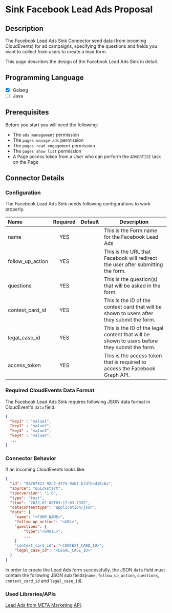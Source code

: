 # Sink Facebook Lead Ads Proposal

## Description

The Facebook Lead Ads Sink Connector send data (from incoming CloudEvents) for ad campaigns, specifying the questions and fields you want to collect from users to create a lead form.

This page describes the design of the Facebook Lead Ads Sink in detail.

## Programming Language

- [x] Golang
- [ ] Java

## Prerequisites

Before you start you will need the following:
- The ``ads management`` permission
- The ``pages manage ads`` permission
- The ``pages read engagement`` permission
- The ``pages show list`` permission
- A Page access token from a User who can perform the ``ADVERTISE`` task on the Page



## Connector Details

### Configuration

The Facebook Lead Ads Sink needs following configurations to work properly.

| Name        | Required | Default | Description                                                |
|:------------|:--------:|:-------:|------------------------------------------------------------|
| name |   YES    |         | This is the Form name for the Facebook Lead Ads  |
| follow_up_action   |   YES    |         | This is the URL that Facebook will redirect the user after submitting the form.                                  |
| questions   |   YES    |         | This is the question(s) that will be asked in the form.  |
| context_card_id   |   YES     |       | This is the ID of the context card that will be shown to users after they submit the form.
| legal_case_id |   YES  |          | This is the ID of the legal content that will be shown to users before they submit the form.
| access_token |    YES  |          | This is the access token that is required to access the Facebook Graph API.

### Required CloudEvents Data Format

The Facebook Lead Ads Sink requires following JSON data format in CloudEvent's `data` field.

```json
{
  "key1" : "value1",
  "key2" : "value2",
  "key3" : "value3",
  "key4" : "value4",
  ...
}
```

### Connector Behavior

If an incoming CloudEvents looks like:

```json
{
  "id": "88767821-92c2-477d-9a6f-bfdfbed19c6a",
  "source": "quickstart",
  "specversion": "1.0",
  "type": "test",
  "time": "2022-07-08T03:17:03.139Z",
  "datacontenttype": "application/json",
  "data": {
    "name": "<FORM_NAME>",
    "follow_up_action": "<URL>",
    "questions": {
        "type":"<EMAIL>",
        ...
    }
    "context_card_id": "<CONTEXT_CARD_ID>",
    "legal_case_id": "<LEGAL_CASE_ID>"
  }
}
```
In order to create the Lead Ads form successfully, the JSON ``data`` field must contain the following JSON sub fields(``name``, ``follow_up_action``, ``questions``, ``context_card_id`` and ``legal_case_id``). 

### Used Libraries/APIs

[Lead Ads from META Marketing API](https://developers.facebook.com/docs/marketing-api/guides/lead-ads/create).

